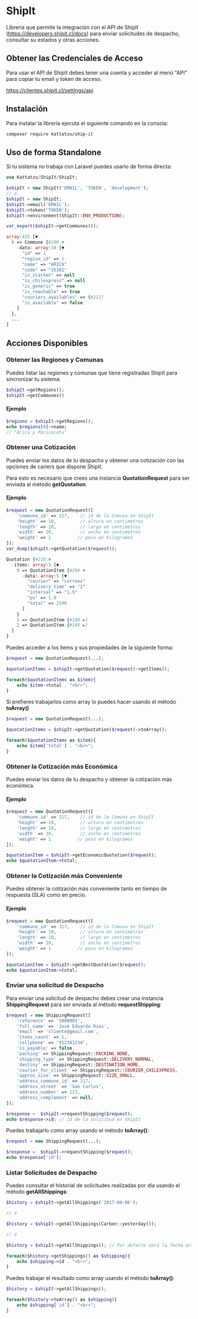 # ShipIt

Librería que permite la integración con el API de ShipIt (https://developers.shipit.cl/docs) para 
enviar solicitudes de despacho, consultar su estados y otras acciones.

## Obtener las Credenciales de Acceso

Para usar el API de ShipIt debes tener una cuenta y acceder al menú "API" para
copiar tu email y token de acceso.

https://clientes.shipit.cl/settings/api

## Instalación

Para instalar la librería ejecuta el siguiente comando en la consola:

```bash
composer require kattatzu/ship-it
```

## Uso de forma Standalone

Si tu sistema no trabaja con Laravel puedes usarlo de forma directa:

```php
use Kattatzu/ShipIt/ShipIt;

$shipIt = new ShipIt('EMAIL', 'TOKEN', 'development');
// o
$shipIt = new ShipIt;
$shipIt->email('EMAIL');
$shipIt->token('TOKEN');
$shipIt->environment(ShipIt::ENV_PRODUCTION);

var_export($shipIt->getCommunes());
```
```php
array:425 [▼
  0 => Commune {#208 ▼
    -data: array:10 [▼
      "id" => 1
      "region_id" => 1
      "name" => "ARICA"
      "code" => "15101"
      "is_starken" => null
      "is_chilexpress" => null
      "is_generic" => true
      "is_reachable" => true
      "couriers_availables" => {#211}
      "is_available" => false
    ]
  },
  ...
]
```

## Acciones Disponibles

### Obtener las Regiones y Comunas

Puedes listar las regiones y comunas que tiene registradas ShipIt para sincronizar 
tu sistema.

```php
$shipIt->getRegions();
$shipIt->getCommunes()
```
#### Ejemplo

```php
$regions = $shipIt->getRegions();
echo $regions[0]->name;
// "Arica y Parinacota"
```

### Obtener una Cotización

Puedes enviar los datos de tu despacho y obtener una cotización con las opciones
de cariers que dispone ShipIt.

Para esto es necesario que crees una instancia **QuotationRequest** para ser enviada al método **getQuotation**.

#### Ejemplo

```php
$request = new QuotationRequest([
    'commune_id' => 317,    // id de la Comuna en ShipIt
    'height' => 10,         // altura en centimetros
    'length' => 10,         // largo en centimetros
    'width' => 10,          // ancho en centimetros
    'weight' => 1          // peso en kilogramos
]);
var_dump($shipIt->getQuotation($request));
```

```php
Quotation {#210 ▼
  -items: array:3 [▼
    0 => QuotationItem {#208 ▼
      -data: array:5 [▼
        "courier" => "correos"
        "delivery_time" => "1"
        "interval" => "1.5"
        "pv" => 1.0
        "total" => 2596
      ]
    }
    1 => QuotationItem {#180 ▶}
    2 => QuotationItem {#186 ▶}
  ]
}
```

Puedes acceder a los items y sus propiedades de la siguiente forma:

```php
$request = new QuotationRequest(...);

$quotationItems = $shipIt->getQuotation($request)->getItems();

foreach($quotationItems as $item){
    echo $item->total . "<br>";
}

```

Si prefieres trabajarlos como array lo puedes hacer usando el método **toArray()**

```php
$request = new QuotationRequest(...);

$quotationItems = $shipIt->getQuotation($request)->toArray();

foreach($quotationItems as $item){
    echo $item['total'] . "<br>";
}
```



### Obtener la Cotización más Económica

Puedes enviar los datos de tu despacho y obtener la cotización más económica.


#### Ejemplo

```php
$request = new QuotationRequest([
    'commune_id' => 317,    // id de la Comuna en ShipIt
    'height' => 10,         // altura en centimetros
    'length' => 10,         // largo en centimetros
    'width' => 10,          // ancho en centimetros
    'weight' => 1          // peso en kilogramos
]);

$quotationItem = $shipIt->getEconomicQuotation($request);
echo $quotationItem->total;
```

### Obtener la Cotización más Conveniente

Puedes obtener la cotización más conveniente tanto en tiempo de respuesta (SLA) como en precio.


#### Ejemplo

```php
$request = new QuotationRequest([
    'commune_id' => 317,    // id de la Comuna en ShipIt
    'height' => 10,         // altura en centimetros
    'length' => 10,         // largo en centimetros
    'width' => 10,          // ancho en centimetros
    'weight' => 1          // peso en kilogramos
]);

$quotationItem = $shipIt->getBestQuotation($request);
echo $quotationItem->total;
```

### Enviar una solicitud de Despacho

Para enviar una solicitud de despacho debes crear una instancia **ShippingRequest** para ser enviada al método **requestShipping**:

```php
$request = new ShippingRequest([
    'reference' => 'S000001',
    'full_name' => 'José Eduardo Rios',
    'email' => 'cliente@gmail.com',
    'items_count' => 1,
    'cellphone' => '912341234',
    'is_payable' => false,
    'packing' => ShippingRequest::PACKING_NONE,
    'shipping_type' => ShippingRequest::DELIVERY_NORMAL,
    'destiny' => ShippingRequest::DESTINATION_HOME,
    'courier_for_client' => ShippingRequest::COURIER_CHILEXPRESS,
    'approx_size' => ShippingRequest::SIZE_SMALL,
    'address_commune_id' => 317,
    'address_street' => 'San Carlos',
    'address_number' => 123,
    'address_complement' => null,
]);

$response =  $shipIt->requestShipping($request);
echo $response->id; // id de la solicitud en ShipIt
```

Puedes trabajarlo como array usando el método **toArray()**:

```php
$request = new ShippingRequest(...);

$response =  $shipIt->requestShipping($request);
echo $response['id'];
```

### Listar Solicitudes de Despacho

Puedes consultar el historial de solicitudes realizadas por día usando el método **getAllShippings**:

```php
$history = $shipIt->getAllShippings('2017-04-06');

// ó

$history = $shipIt->getAllShippings(Carbon::yesterday());

// ó

$history = $shipIt->getAllShippings(); // Por defecto será la fecha actual

foreach($history->getShippings() as $shipping){
    echo $shipping->id . "<br>";
}
```

Puedes trabajar el resultado como array usando el método **toArray()**:

```php
$history = $shipIt->getAllShippings();

foreach($history->toArray() as $shipping){
    echo $shipping['id'] . "<br>";
}



